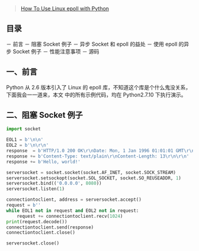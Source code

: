 > [How To Use Linux epoll with Python](http://scotdoyle.com/python-epoll-howto.html)

## 目录
－ 前言
－ 阻塞 Socket 例子
－ 异步 Socket 和 epoll 的益处
－ 使用 epoll 的异步 Socket 例子
－ 性能注意事项
－ 源码

## 一、前言
Python 从 2.6 版本引入了 Linux 的 epoll 库，不知道这个库是个什么鬼没关系，下面我会一一道来，本文
中的所有示例代码，均在 Python2.7.10 下执行演示。

## 二、阻塞 Socket 例子
```python
import socket

EOL1 = b'\n\n'
EOL2 = b'\n\r\n'
response  = b'HTTP/1.0 200 OK\r\nDate: Mon, 1 Jan 1996 01:01:01 GMT\r\n'
response += b'Content-Type: text/plain\r\nContent-Length: 13\r\n\r\n'
response += b'Hello, world!'

serversocket = socket.socket(socket.AF_INET, socket.SOCK_STREAM)
serversocket.setsockopt(socket.SOL_SOCKET, socket.SO_REUSEADDR, 1)
serversocket.bind(('0.0.0.0', 8080))
serversocket.listen(1)

connectiontoclient, address = serversocket.accept()
request = b''
while EOL1 not in request and EOL2 not in request:
 	request += connectiontoclient.recv(1024)
print(request.decode())
connectiontoclient.send(response)
connectiontoclient.close()

serversocket.close()
```
